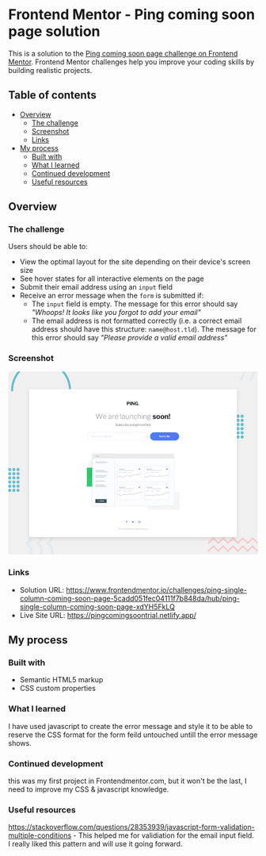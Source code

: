 # Frontend Mentor - Ping coming soon page solution

This is a solution to the [Ping coming soon page challenge on Frontend Mentor](https://www.frontendmentor.io/challenges/ping-single-column-coming-soon-page-5cadd051fec04111f7b848da). Frontend Mentor challenges help you improve your coding skills by building realistic projects. 

## Table of contents

- [Overview](#overview)
  - [The challenge](#the-challenge)
  - [Screenshot](#screenshot)
  - [Links](#links)
- [My process](#my-process)
  - [Built with](#built-with)
  - [What I learned](#what-i-learned)
  - [Continued development](#continued-development)
  - [Useful resources](#useful-resources)

## Overview

### The challenge

Users should be able to:

- View the optimal layout for the site depending on their device's screen size
- See hover states for all interactive elements on the page
- Submit their email address using an `input` field
- Receive an error message when the `form` is submitted if:
	- The `input` field is empty. The message for this error should say *"Whoops! It looks like you forgot to add your email"*
	- The email address is not formatted correctly (i.e. a correct email address should have this structure: `name@host.tld`). The message for this error should say *"Please provide a valid email address"*

### Screenshot

![](./design/desktop-preview.jpg)




### Links

- Solution URL: https://www.frontendmentor.io/challenges/ping-single-column-coming-soon-page-5cadd051fec04111f7b848da/hub/ping-single-column-coming-soon-page-xdYH5FkLQ
- Live Site URL: https://pingcomingsoontrial.netlify.app/

## My process

### Built with

- Semantic HTML5 markup
- CSS custom properties



### What I learned

I have used javascript to create the error message and style it to be able to reserve the CSS format for the form feild untouched untill the error message shows.<br>



### Continued development

this was my first project in Frontendmentor.com, but it won't be the last, I need to improve my CSS & javascript knowledge.

### Useful resources

https://stackoverflow.com/questions/28353939/javascript-form-validation-multiple-conditions - This helped me for validiation for the email input field. I really liked this pattern and will use it going forward.
